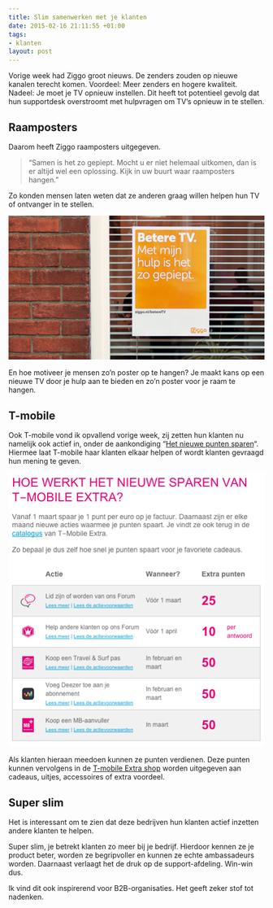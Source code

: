 ```yaml
---
title: Slim samenwerken met je klanten
date: 2015-02-16 21:11:55 +01:00
tags:
- klanten
layout: post
---
```


Vorige week had Ziggo groot nieuws. De zenders zouden op nieuwe kanalen terecht komen. Voordeel: Meer zenders en hogere kwaliteit. Nadeel: Je moet je TV opnieuw instellen. Dit heeft tot potentieel gevolg dat hun supportdesk overstroomt met hulpvragen om TV’s opnieuw in te stellen.

## Raamposters
Daarom heeft Ziggo raamposters uitgegeven.

> “Samen is het zo gepiept. Mocht u er niet helemaal uitkomen, dan is er altijd wel een oplossing. Kijk in uw buurt waar raamposters hangen.”

Zo konden mensen laten weten dat ze anderen graag willen helpen hun TV of ontvanger in te stellen.

![Poster Ziggo](/content/images/2015/02/006510863-wt-netwerkharmonisatie_570x321px_m.jpg)

En hoe motiveer je mensen zo’n poster op te hangen? Je maakt kans op een nieuwe TV door je hulp aan te bieden en zo’n poster voor je raam te hangen.

## T-mobile
Ook T-mobile vond ik opvallend vorige week, zij zetten hun klanten nu namelijk ook actief in, onder de aankondiging “[Het nieuwe punten sparen](https://service.t-mobile.nl/app/persoonlijk/answers/detail/a_id/20213/nieuwe-manier-van-sparen-bij-t-mobile-extra)“. Hiermee laat T-mobile haar klanten elkaar helpen of wordt klanten gevraagd hun mening te geven.

![T-mobile punten](/content/images/2015/02/Screen-Shot-2015-02-08-at-14-48-29.png)

Als klanten hieraan meedoen kunnen ze punten verdienen. Deze punten kunnen vervolgens in de [T-mobile Extra shop](https://www.t-mobile.nl/My_T-Mobile/htdocs/page/awarding/catalogue.aspx) worden uitgegeven aan cadeaus, uitjes, accessoires of extra voordeel. 

## Super slim
Het is interessant om te zien dat deze bedrijven hun klanten actief inzetten andere klanten te helpen. 

Super slim, je betrekt klanten zo meer bij je bedrijf. Hierdoor kennen ze je product beter, worden ze begripvoller en kunnen ze echte ambassadeurs worden. Daarnaast verlaagt het de druk op de support-afdeling. Win-win dus.

Ik vind dit ook inspirerend voor B2B-organisaties. Het geeft zeker stof tot nadenken.